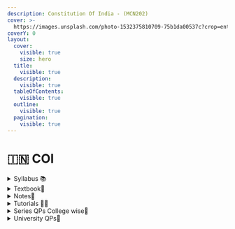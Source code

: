 ```yaml
---
description: Constitution Of India - (MCN202)
cover: >-
  https://images.unsplash.com/photo-1532375810709-75b1da00537c?crop=entropy&cs=srgb&fm=jpg&ixid=M3wxOTcwMjR8MHwxfHNlYXJjaHwyfHxjb25zdGl0dXRpb24lMjBvZiUyMGluZGlhfGVufDB8fHx8MTcwNjQzOTYwMHww&ixlib=rb-4.0.3&q=85
coverY: 0
layout:
  cover:
    visible: true
    size: hero
  title:
    visible: true
  description:
    visible: true
  tableOfContents:
    visible: true
  outline:
    visible: true
  pagination:
    visible: true
---
```


# 🇮🇳 COI

<details>

<summary>Syllabus 📚</summary>

[MCN202](https://drive.google.com/file/d/1dEzmJJn5Iur3ODIZf3davhiq-ULViWOU/view?usp=drive\_link) 👈

</details>

<details>

<summary>Textbook📖</summary>

[COI Textbook](https://drive.google.com/drive/folders/1V-PxIuAtiSu9g2cX4QHrA-W7WDkuazoB?usp=drive\_link) 👈

</details>

<details>

<summary>Notes📒</summary>

[COI Notes](https://drive.google.com/drive/folders/1APQNlqv-YpKxDapmq4cySnhnKf6ywsze?usp=drive\_link) 👈

</details>

<details>

<summary>Tutorials 🧑‍🏫</summary>

[Constitution of India - Edutrikz by Hingston](https://youtube.com/playlist?list=PLIex9xdAUpog7oxh5DRTH5MXHLFMxdqfK&si=Qrn7ZNHoS-JJH7cM) 👈

</details>

<details>

<summary>Series QPs College wise📃</summary>

[COI Series QPs](https://drive.google.com/drive/folders/1jK6GwTTWTLoqCPyrgVS4X-Fre4MGyYSM?usp=drive\_link) 👈

</details>

<details>

<summary>University QPs📄</summary>

[COI Previous Year QPs ](https://drive.google.com/drive/folders/1BB\_8LH1jIsPZpcB5DAZJecVrCC2I5ayI?usp=drive\_link)👈

</details>

